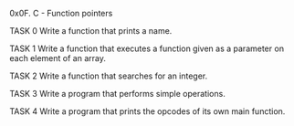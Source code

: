 0x0F. C - Function pointers

TASK 0 Write a function that prints a name.

TASK 1 Write a function that executes a function given as a parameter on each element of an array.

TASK 2 Write a function that searches for an integer. 

TASK 3 Write a program that performs simple operations.

TASK 4 Write a program that prints the opcodes of its own main function. 

